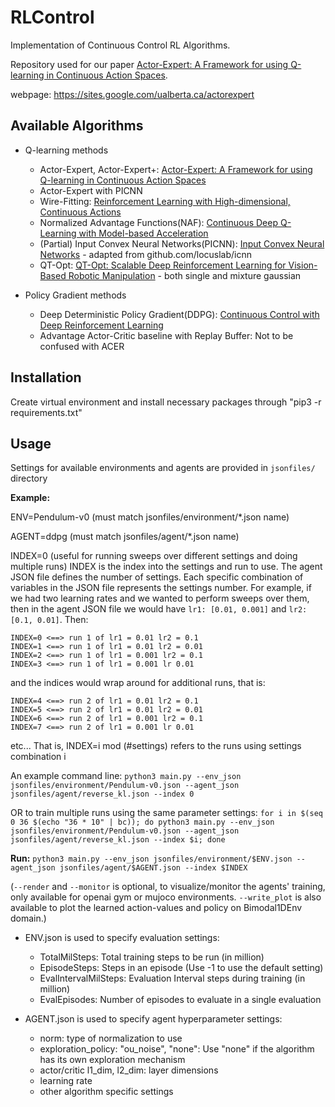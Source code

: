 # RLControl
Implementation of Continuous Control RL Algorithms. 

Repository used for our paper [Actor-Expert: A Framework for using Q-learning in Continuous Action Spaces](https://arxiv.org/abs/1810.09103).

webpage: https://sites.google.com/ualberta.ca/actorexpert

## Available Algorithms
* Q-learning methods
  * Actor-Expert, Actor-Expert+: [Actor-Expert: A Framework for using Q-learning in Continuous Action Spaces](https://arxiv.org/abs/1810.09103)
  * Actor-Expert with PICNN
  * Wire-Fitting: [Reinforcement Learning with High-dimensional, Continuous Actions](http://www.leemon.com/papers/1993bk3.pdf) 
  * Normalized Advantage Functions(NAF): [Continuous Deep Q-Learning with Model-based Acceleration](https://arxiv.org/abs/1603.00748)
  * (Partial) Input Convex Neural Networks(PICNN): [Input Convex Neural Networks](https://arxiv.org/abs/1609.07152) - adapted from github.com/locuslab/icnn
  * QT-Opt: [QT-Opt: Scalable Deep Reinforcement Learning for Vision-Based Robotic Manipulation](https://arxiv.org/abs/1806.10293) - both single and mixture gaussian
  
* Policy Gradient methods
  * Deep Deterministic Policy Gradient(DDPG): [Continuous Control with Deep Reinforcement Learning](https://arxiv.org/abs/1509.02971)
  * Advantage Actor-Critic baseline with Replay Buffer: Not to be confused with ACER


## Installation
Create virtual environment and install necessary packages through "pip3 -r requirements.txt"

## Usage
Settings for available environments and agents are provided in `jsonfiles/` directory

**Example:**

ENV=Pendulum-v0 (must match jsonfiles/environment/*.json name)

AGENT=ddpg (must match jsonfiles/agent/*.json name)

INDEX=0 (useful for running sweeps over different settings and doing multiple runs)
INDEX is the index into the settings and run to use. The agent JSON file defines
the number of settings. Each specific combination of variables in the JSON file
represents the settings number. For example, if we had two learning rates and
we wanted to perform sweeps over them, then in the agent JSON file
we would have `lr1: [0.01, 0.001]` and `lr2: [0.1, 0.01]`. Then:
```
INDEX=0 <==> run 1 of lr1 = 0.01 lr2 = 0.1
INDEX=1 <==> run 1 of lr1 = 0.01 lr2 = 0.01
INDEX=2 <==> run 1 of lr1 = 0.001 lr2 = 0.1
INDEX=3 <==> run 1 of lr1 = 0.001 lr 0.01
```
and the indices would wrap around for additional runs, that is:
```
INDEX=4 <==> run 2 of lr1 = 0.01 lr2 = 0.1
INDEX=5 <==> run 2 of lr1 = 0.01 lr2 = 0.01
INDEX=6 <==> run 2 of lr1 = 0.001 lr2 = 0.1
INDEX=7 <==> run 2 of lr1 = 0.001 lr 0.01
```
etc... That is, INDEX=i mod (#settings) refers to the runs using settings combination i

An example command line: 
`python3 main.py --env_json jsonfiles/environment/Pendulum-v0.json --agent_json jsonfiles/agent/reverse_kl.json --index 0`

OR to train multiple runs using the same parameter settings:
`for i in $(seq 0 36 $(echo "36 * 10" | bc)); do python3 main.py --env_json jsonfiles/environment/Pendulum-v0.json --agent_json jsonfiles/agent/reverse_kl.json --index $i; done
`

**Run:** `python3 main.py --env_json jsonfiles/environment/$ENV.json --agent_json jsonfiles/agent/$AGENT.json --index $INDEX`


(`--render` and `--monitor` is optional, to visualize/monitor the agents' training, only available for openai gym or mujoco environments. `--write_plot` is also available to plot the learned action-values and policy on Bimodal1DEnv domain.)


* ENV.json is used to specify evaluation settings:
  * TotalMilSteps: Total training steps to be run (in million)
  * EpisodeSteps: Steps in an episode (Use -1 to use the default setting)
  * EvalIntervalMilSteps: Evaluation Interval steps during training (in million)
  * EvalEpisodes: Number of episodes to evaluate in a single evaluation
  
* AGENT.json is used to specify agent hyperparameter settings: 
  * norm: type of normalization to use
  * exploration_policy: "ou_noise", "none": Use "none" if the algorithm has its own exploration mechanism
  * actor/critic l1_dim, l2_dim: layer dimensions
  * learning rate
  * other algorithm specific settings
  
